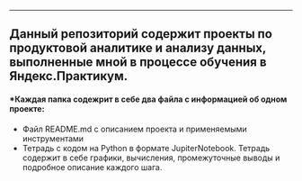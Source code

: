 * * * 
## Данный репозиторий содержит проекты по продуктовой аналитике и анализу данных, выполненные мной в процессе обучения в Яндекс.Практикум.
#### *Каждая папка содежрит в себе два файла с информацией об одном проекте:
- Файл README.md с описанием проекта и применяемыми инструментами
- Тетрадь с кодом на Python в формате JupiterNotebook. Тетрадь содержит в себе графики, вычисления, промежуточные выводы и подробное описание каждого шага. 
